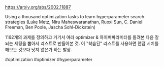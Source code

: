 https://arxiv.org/abs/2002.11887

Using a thousand optimization tasks to learn hyperparameter search strategies (Luke Metz, Niru Maheswaranathan, Ruoxi Sun, C. Daniel Freeman, Ben Poole, Jascha Sohl-Dickstein)

1162개의 과제를 정의하고 거기서 여러 optimizer & 하이퍼파라미터를 돌려본 다음 잘 되는 세팅을 뽑아서 리스트로 만들어본 것. 이 "학습된" 리스트를 사용하면 랜덤 서치를 해보는 것보다 낫지 않은가 하는 발상.

#optimization #optimizer #hyperparameter